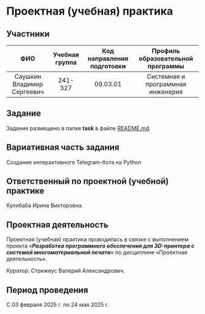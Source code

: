 # Проектная (учебная) практика

## Участники

|             ФИО              |  Учебная группа  |  Код направления подготовки  |      Профиль образовательной программы      |
|:----------------------------:|:----------------:|:----------------------------:|:-------------------------------------------:|
|       Саушкин Владимир Сергеевич       |     241-327      |           09.03.01           |  Системная и программная инженерия |


## Задание

Задание размещено в папке **task** в файле [README.md](task/README.md).

## Вариативная часть задания

Создание  интерактивного Telegram-бота на Python

## Ответственный по проектной (учебной) практике

Кулибаба Ирина Викторовна.

## Проектная деятельность

Проектная (учебная) практика проводилась в связке с выполнением проекта «***Разработка программного обеспечения для 3D-принтера с системой многоматериальной печати***» по дисциплине «Проектная деятельность».

Куратор: Стрижеус Валерий Александрович.

## Период проведения

С 03 февраля 2025 г. по 24 мая 2025 г.
